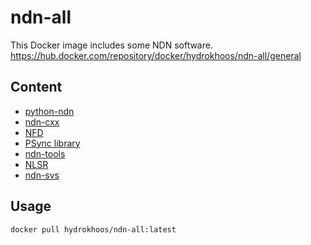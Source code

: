 # ndn-all
This Docker image includes some NDN software.
https://hub.docker.com/repository/docker/hydrokhoos/ndn-all/general

## Content
- [python-ndn](https://github.com/named-data/python-ndn)
- [ndn-cxx](https://github.com/named-data/ndn-cxx)
- [NFD](https://github.com/named-data/NFD)
- [PSync library](https://github.com/named-data/PSync)
- [ndn-tools](https://github.com/named-data/ndn-tools)
- [NLSR](https://github.com/named-data/NLSR)
- [ndn-svs](https://github.com/named-data/ndn-svs)

## Usage
```bash
docker pull hydrokhoos/ndn-all:latest
```
